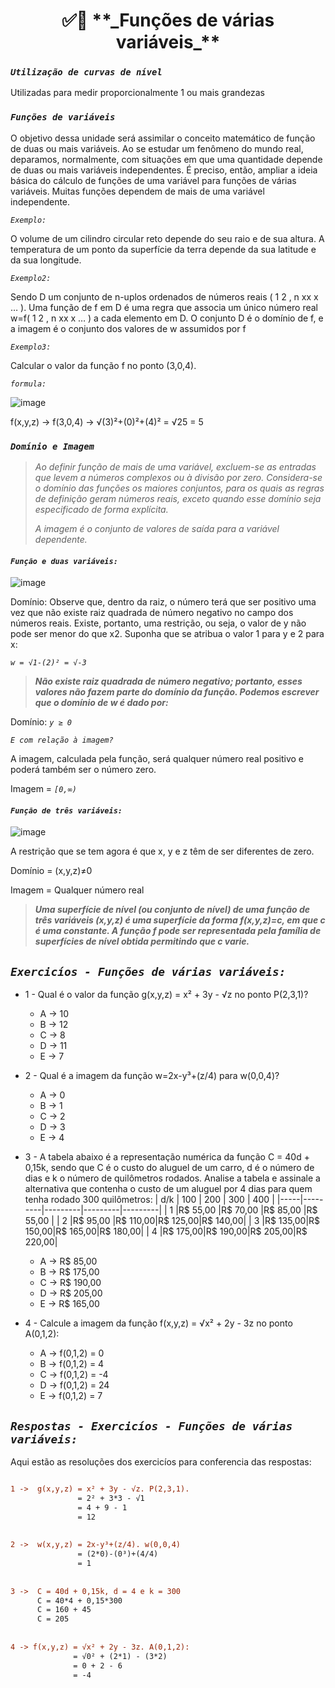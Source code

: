 <h1 align="center">✅🚀 **_Funções de várias variáveis_**</h1>


### **_`Utilização de curvas de nível`_**

Utilizadas para medir proporcionalmente 1 ou mais grandezas

### **_`Funções de variáveis`_**

O objetivo dessa unidade será assimilar o conceito matemático de função de duas ou mais
variáveis. Ao se estudar um fenômeno do mundo real, deparamos, normalmente, com situações
em que uma quantidade depende de duas ou mais variáveis independentes. É preciso, então,
ampliar a ideia básica do cálculo de funções de uma variável para funções de várias variáveis.
Muitas funções dependem de mais de uma variável independente.

_`Exemplo:`_

O volume de um cilindro circular reto depende do seu raio e de sua altura. A temperatura de um ponto da superfície da terra depende da sua latitude e da sua longitude.

_`Exemplo2:`_

Sendo D um conjunto de n-uplos ordenados de números reais ( 1 2 , n xx x … ). Uma função de f
em D é uma regra que associa um único número real w=f( 1 2 , n xx x … ) a cada elemento em D. O
conjunto D é o domínio de f, e a imagem é o conjunto dos valores de w assumidos por f

_`Exemplo3:`_

Calcular o valor da função f no ponto (3,0,4). 

_`formula:`_

![image](https://user-images.githubusercontent.com/41032795/134772569-7b1150b2-b605-4fef-9900-6391d85985b0.png)

f(x,y,z) -> f(3,0,4) -> √(3)²+(0)²+(4)² = √25 = 5

### **_`Domínio e Imagem`_**
> _Ao definir função de mais de uma variável, excluem-se as entradas que levem a números complexos ou à divisão por zero. Considera-se o domínio das funções os maiores conjuntos, para os quais as regras de definição geram números reais, exceto quando esse domínio seja especificado de forma explícita._ 
> 
> _A imagem é o conjunto de valores de saída para a variável dependente._

#### **_`Função e duas variáveis:`_**

![image](https://user-images.githubusercontent.com/41032795/134772643-eeaa26fb-1f81-482f-9c43-ecc955a54d84.png)

Domínio: Observe que, dentro da raiz, o número terá que ser positivo uma vez que não existe raiz quadrada de número negativo no campo dos números reais. Existe, portanto, uma restrição, ou seja, o valor de y não pode ser menor do que x2. Suponha que se atribua o valor 1 para y e 2 para x:

_`w = √1-(2)² = √-3`_

> **_Não existe raiz quadrada de número negativo; portanto, esses valores não fazem parte do domínio da função. Podemos escrever que o domínio de w é dado por:_**

Domínio: _`y ≥ 0`_

_`E com relação à imagem?`_

A imagem, calculada pela função, será qualquer número real positivo e poderá também ser
o número zero.

Imagem = _`[0,∞)`_


#### **_`Função de três variáveis:`_**

![image](https://cdn.discordapp.com/attachments/891308836810539071/891308877268799548/Screenshot_1.png)

A restrição que se tem agora é que x, y e z têm de ser diferentes de zero.

Domínio = (x,y,z)≠0

Imagem = Qualquer número real

> **_Uma superfície de nível (ou conjunto de nível) de uma função de três variáveis (x,y,z) é uma superfície da forma f(x,y,z)=c, em que c é uma constante. A função f pode ser representada pela família de superfícies de nível obtida permitindo que c varie._**


## **_`Exercicíos - Funções de várias variáveis:`_**
<!--ts-->
   * 1 - Qual é o valor da função g(x,y,z) = x² + 3y - √z no ponto P(2,3,1)?
      *  A -> 10 
      *  B -> 12
      *  C -> 8
      *  D -> 11
      *  E -> 7


  * 2 - Qual é a imagem da função w=2x-y³+(z/4) para w(0,0,4)?
      *  A -> 0
      *  B -> 1
      *  C -> 2
      *  D -> 3
      *  E -> 4

  * 3 - A tabela abaixo é a representação numérica da função C = 40d + 0,15k, sendo que C é o custo do aluguel de um carro, d é o número de dias e k o número de quilômetros rodados. Analise a tabela e assinale a alternativa que contenha o custo de um aluguel por 4 dias para quem tenha rodado 300 quilômetros:
      | d/k |   100   |   200   |   300   |   400   |
      |-----|---------|---------|---------|---------|
      |  1  |R$ 55,00 |R$ 70,00 |R$ 85,00 |R$ 55,00 |
      |  2  |R$ 95,00 |R$ 110,00|R$ 125,00|R$ 140,00|
      |  3  |R$ 135,00|R$ 150,00|R$ 165,00|R$ 180,00|
      |  4  |R$ 175,00|R$ 190,00|R$ 205,00|R$ 220,00|
      
      *  A -> R$ 85,00
      *  B -> R$ 175,00
      *  C -> R$ 190,00
      *  D -> R$ 205,00
      *  E -> R$ 165,00

  * 4 - Calcule a imagem da função f(x,y,z) = √x² + 2y - 3z no ponto A(0,1,2):
      *  A -> f(0,1,2) = 0
      *  B -> f(0,1,2) = 4
      *  C -> f(0,1,2) = -4
      *  D -> f(0,1,2) = 24
      *  E -> f(0,1,2) = 7
<!--te-->

## **_`Respostas - Exercicíos - Funções de várias variáveis:`_**

Aqui estão as resoluções dos exercicíos para conferencia das respostas:

```diff

1 ->  g(x,y,z) = x² + 3y - √z. P(2,3,1).
               = 2² + 3*3 - √1
               = 4 + 9 - 1
               = 12
             
             
2 ->  w(x,y,z) = 2x-y³+(z/4). w(0,0,4)
               = (2*0)-(0³)+(4/4)
               = 1
               
               
3 ->  C = 40d + 0,15k, d = 4 e k = 300
      C = 40*4 + 0,15*300
      C = 160 + 45
      C = 205
          
          
4 -> f(x,y,z) = √x² + 2y - 3z. A(0,1,2):
              = √0² + (2*1) - (3*2)
              = 0 + 2 - 6
              = -4
```
